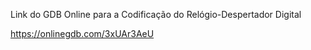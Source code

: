 Link do GDB Online para a Codificação do Relógio-Despertador Digital

https://onlinegdb.com/3xUAr3AeU
